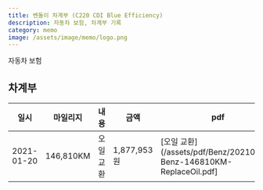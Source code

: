 ```yaml
---
title: 벤돌이 차계부 (C220 CDI Blue Efficiency)
description: 자동차 보험, 차계부 기록
category: memo
image: /assets/image/memo/logo.png
---
```


자동차 보험

차계부
---

|일시|마일리지|내용|금액|pdf|비고|
|---|---|---|---|---|---|
|2021-01-20|146,810KM|오일교환|1,877,953원|[오일 교환](/assets/pdf/Benz/20210120-Benz-146810KM-ReplaceOil.pdf]|   |